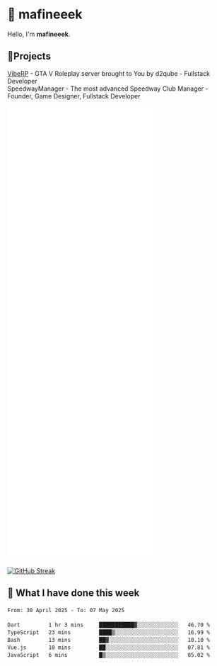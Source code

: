 # 👋 mafineeek
Hello, I'm **mafineeek**.

## 📝Projects

[VibeRP](https://v-rp.pl) - GTA V Roleplay server brought to You by d2qube - Fullstack Developer<br/>
SpeedwayManager - The most advanced Speedway Club Manager - Founder, Game Designer, Fullstack Developer


![](./github-metrics.svg)

[![GitHub Streak](https://streak-stats.demolab.com/?user=mafineeek)](https://git.io/streak-stats)

## 📰 What I have done this week
<!--START_SECTION:waka-->

```txt
From: 30 April 2025 - To: 07 May 2025

Dart         1 hr 3 mins     ███████████▓░░░░░░░░░░░░░   46.70 %
TypeScript   23 mins         ████▒░░░░░░░░░░░░░░░░░░░░   16.99 %
Bash         13 mins         ██▓░░░░░░░░░░░░░░░░░░░░░░   10.10 %
Vue.js       10 mins         ██░░░░░░░░░░░░░░░░░░░░░░░   07.81 %
JavaScript   6 mins          █▒░░░░░░░░░░░░░░░░░░░░░░░   05.02 %
```

<!--END_SECTION:waka-->
